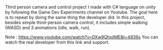 Third person camera and control project I made with C# language on unity by following the Game Dev Experiments channel on Youtube.
The goal here is to repeat by doing the same thing the developer did.
In this project, besides simple third-person camera control, it includes simple walking (WASD) and 3 animations (idle, walk, run). 

Note : https://www.youtube.com/watch?v=DXw9QhsjlME&t=4836s You can watch the real developer from this link and support.
